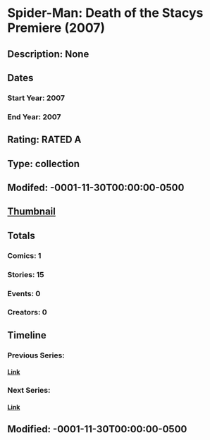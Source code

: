 # Spider-Man: Death of the Stacys Premiere (2007)
## Description: None
## Dates
### Start Year: 2007
### End Year: 2007
## Rating: RATED A
## Type: collection
## Modifed: -0001-11-30T00:00:00-0500
## [Thumbnail](http://i.annihil.us/u/prod/marvel/i/mg/e/a0/4bc5abf8c020e.jpg)
## Totals
### Comics: 1
### Stories: 15
### Events: 0
### Creators: 0
## Timeline
### Previous Series: 
#### [Link]()
### Next Series: 
#### [Link]()
## Modified: -0001-11-30T00:00:00-0500